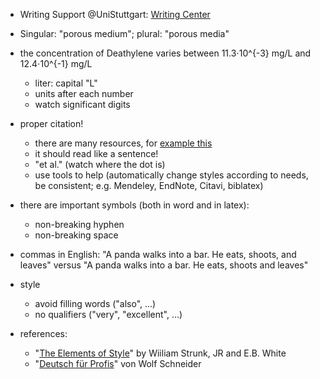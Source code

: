 - Writing Support @UniStuttgart: [Writing Center](https://www.sz.uni-stuttgart.de/en/writing_center/mainpage/)

- Singular: "porous medium"; plural: "porous media"

- the concentration of Deathylene varies between 11.3⋅10^{-3} mg/L and 12.4⋅10^{-1} mg/L
    - liter: capital "L"
    - units after each number
    - watch significant digits
    
- proper citation!
    - there are many resources, for [example this](http://tim.thorpeallen.net/Courses/Reference/Citations.html)
    - it should read like a sentence!
    - "et al." (watch where the dot is)
    - use tools to help (automatically change styles according to needs, be consistent; e.g. Mendeley, EndNote, Citavi, biblatex)
    
    
- there are important symbols (both in word and in latex):
    - non-breaking hyphen
    - non-breaking space 
    
- commas in English:
    "A panda walks into a bar. He eats, shoots, and leaves" versus "A panda walks into a bar. He eats, shoots and leaves"
    

- style
    - avoid filling words ("also", ...)
    - no qualifiers ("very", "excellent", ...)
    
    
    
- references:
    - "[The Elements of Style](https://en.wikipedia.org/wiki/The_Elements_of_Style)" by Wiiliam Strunk, JR and E.B. White
    - "[Deutsch für Profis](https://www.buecher.de/shop/humor/deutsch-fuer-profis/schneider-wolf/products_products/detail/prod_id/07603956/)" von Wolf Schneider
